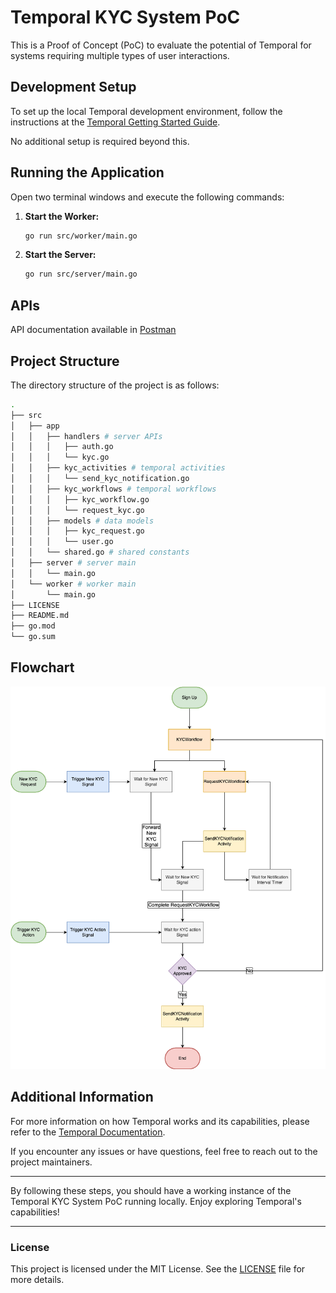 # Temporal KYC System PoC

This is a Proof of Concept (PoC) to evaluate the potential of Temporal for systems requiring multiple types of user interactions.

## Development Setup

To set up the local Temporal development environment, follow the instructions at the [Temporal Getting Started Guide](https://learn.temporal.io/getting_started/go/dev_environment/).

No additional setup is required beyond this.

## Running the Application

Open two terminal windows and execute the following commands:

1. **Start the Worker:**
    ```sh
    go run src/worker/main.go
    ```

2. **Start the Server:**
    ```sh
    go run src/server/main.go
    ```
## APIs
API documentation available in [Postman](https://www.postman.com/shivam-g10/workspace/kodingkorp-public-apis/collection/8417084-3f699e65-579a-46b6-8472-e6875bb47d03?action=share&creator=8417084)

## Project Structure

The directory structure of the project is as follows:
```sh
.
├── src 
│   ├── app
│   │   ├── handlers # server APIs
│   │   │   ├── auth.go
│   │   │   └── kyc.go
│   │   ├── kyc_activities # temporal activities
│   │   │   └── send_kyc_notification.go
│   │   ├── kyc_workflows # temporal workflows
│   │   │   ├── kyc_workflow.go
│   │   │   └── request_kyc.go
│   │   ├── models # data models
│   │   │   ├── kyc_request.go
│   │   │   └── user.go
│   │   └── shared.go # shared constants
│   ├── server # server main
│   │   └── main.go
│   └── worker # worker main
│       └── main.go
├── LICENSE
├── README.md
├── go.mod
└── go.sum
```
## Flowchart
![alt text](./docs/KYC%20PoC.png "Title")
## Additional Information

For more information on how Temporal works and its capabilities, please refer to the [Temporal Documentation](https://docs.temporal.io/docs/go-overview).

If you encounter any issues or have questions, feel free to reach out to the project maintainers.

---

By following these steps, you should have a working instance of the Temporal KYC System PoC running locally. Enjoy exploring Temporal's capabilities!

---

### License

This project is licensed under the MIT License. See the [LICENSE](LICENSE) file for more details.

